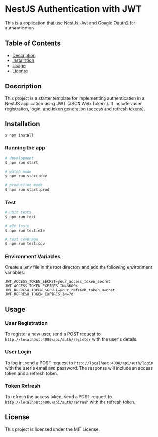 # NestJS Authentication with JWT

This is a application that use NestJs, Jwt and Google Oauth2 for authentication

## Table of Contents

-   [Description](#description)
-   [Installation](#installation)
-   [Usage](#usage)
-   [License](#license)

## Description

This project is a starter template for implementing authentication in a NestJS application using JWT (JSON Web Tokens). It includes user registration, login, and token generation (access and refresh tokens).

## Installation

```bash
$ npm install
```

### Running the app

```bash
# development
$ npm run start

# watch mode
$ npm run start:dev

# production mode
$ npm run start:prod
```

### Test

```bash
# unit tests
$ npm run test

# e2e tests
$ npm run test:e2e

# test coverage
$ npm run test:cov
```

### Environment Variables

Create a .env file in the root directory and add the following environment variables:

```env
JWT_ACCESS_TOKEN_SECRET=your_access_token_secret
JWT_ACCESS_TOKEN_EXPIRES_IN=3600s
JWT_REFRESH_TOKEN_SECRET=your_refresh_token_secret
JWT_REFRESH_TOKEN_EXPIRES_IN=7d
```

## Usage

### User Registration

To register a new user, send a POST request to `http://localhost:4000/api/auth/register` with the user's details.

### User Login

To log in, send a POST request to `http://localhost:4000/api/auth/login` with the user's email and password. The response will include an access token and a refresh token.

### Token Refresh

To refresh the access token, send a POST request to `http://localhost:4000/api/auth/refresh` with the refresh token.

## License

This project is licensed under the MIT License.
